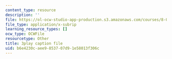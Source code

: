 ```yaml
---
content_type: resource
description: ''
file: https://ol-ocw-studio-app-production.s3.amazonaws.com/courses/8-01sc-classical-mechanics-fall-2016/b6e4230caee9853707d91e58013f306c_ozIdCgo5uI4.srt
file_type: application/x-subrip
learning_resource_types: []
ocw_type: OCWFile
resourcetype: Other
title: 3play caption file
uid: b6e4230c-aee9-8537-07d9-1e58013f306c
---
```


